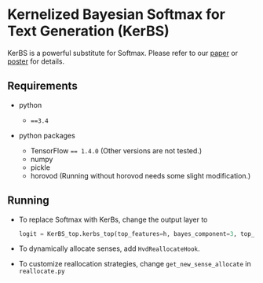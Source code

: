 # Kernelized Bayesian Softmax for Text Generation (KerBS)

KerBS is a powerful substitute for Softmax. Please refer to our [paper](https://arxiv.org/abs/1911.00274) or [poster](https://github.com/NingMiao/KerBS/blob/master/poster/poster_KerBS.pdf) for details.

## Requirements
- python
  - `==3.4`

- python packages
  - TensorFlow `== 1.4.0` (Other versions are not tested.)
  - numpy
  - pickle
  - horovod (Running without horovod needs some slight modification.)
  
## Running
- To replace Softmax with KerBs, change the output layer to
  ```python
  logit = KerBS_top.kerbs_top(top_features=h, bayes_component=3, top_dimension=10000, dtype=tf.float32)
  ```

- To dynamically allocate senses, add `HvdReallocateHook`.

- To customize reallocation strategies, change  `get_new_sense_allocate` in `reallocate.py`
